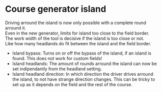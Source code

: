 # Course generator island

  
Driving arround the island is now only possible with a complete round arround it.  
Even in the new generator, limits for island too close to the field border.  
The work width of the tool is decisive if the island is too close or not.  
Like how many headlands do fit between the island and the field border.  

  
- Island bypass: Turns on or off the bypass of the island, if an island is found. This does not work for custom fields!  
- Island headlands: The amount of rounds arround the island can now be set indipendantly from the headland setting.  
- Island headland direction: In which direction the driver drives arround the island, to not have strange direction changes. This can be tricky to set up as it depends on the field and the rest of the course.  

